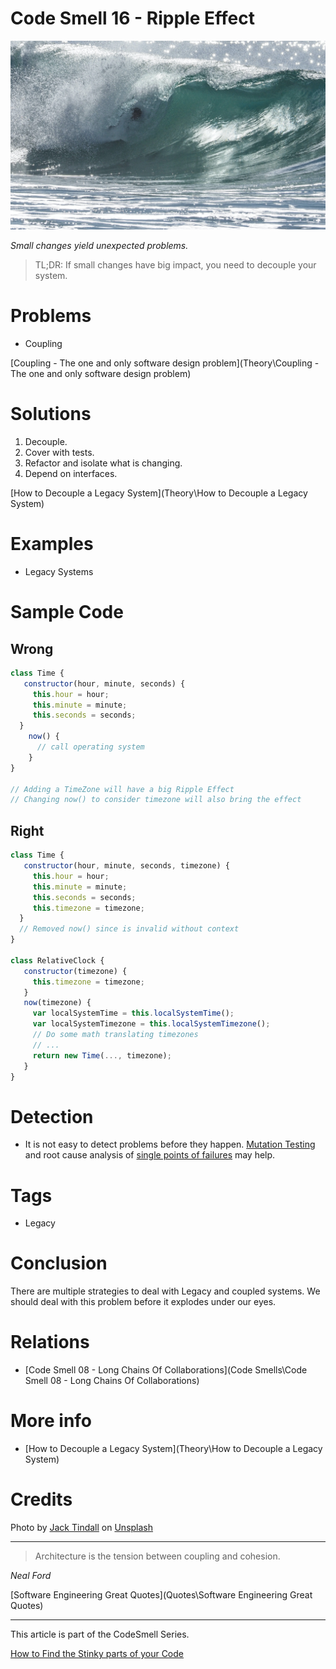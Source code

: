 # Code Smell 16 - Ripple Effect

![Code Smell 16 - Ripple Effect](jack-tindall-Vh7u1vga0UU-unsplash.jpg)

*Small changes yield unexpected problems.*

> TL;DR: If small changes have big impact, you need to decouple your system.

# Problems

- Coupling

[Coupling - The one and only software design problem](Theory\Coupling - The one and only software design problem)

# Solutions

1. Decouple.
2. Cover with tests.
3. Refactor and isolate what is changing.
4. Depend on interfaces.

[How to Decouple a Legacy System](Theory\How to Decouple a Legacy System)

# Examples

- Legacy Systems

# Sample Code

## Wrong

[Gist Url]: # (https://gist.github.com/mcsee/3861429b0a02eb2a3906d0f939cc1809)
```javascript
class Time {
   constructor(hour, minute, seconds) {
     this.hour = hour;    
     this.minute = minute;  
     this.seconds = seconds;  
  }
    now() {
      // call operating system
    }  
}

// Adding a TimeZone will have a big Ripple Effect
// Changing now() to consider timezone will also bring the effect
```

## Right

[Gist Url]: # (https://gist.github.com/mcsee/7fbceedcae6aae7f15d392c9bbe0ffa1)
```javascript
class Time {
   constructor(hour, minute, seconds, timezone) {
     this.hour = hour;    
     this.minute = minute;  
     this.seconds = seconds;  
     this.timezone = timezone;  
  }  
  // Removed now() since is invalid without context
}

class RelativeClock {
   constructor(timezone) {
     this.timezone = timezone;
   }
   now(timezone) {
     var localSystemTime = this.localSystemTime();
     var localSystemTimezone = this.localSystemTimezone();
     // Do some math translating timezones
     // ...
     return new Time(..., timezone);     
   }  
}
```

# Detection

- It is not easy to detect problems before they happen. [Mutation Testing](https://en.wikipedia.org/wiki/Mutation_testing) and root cause analysis of [single points of failures](https://en.wikipedia.org/wiki/Single_point_of_failure) may help.

# Tags

- Legacy

# Conclusion

There are multiple strategies to deal with Legacy and coupled systems. We should deal with this problem before it explodes under our eyes.

# Relations

- [Code Smell 08 - Long Chains Of Collaborations](Code Smells\Code Smell 08 - Long Chains Of Collaborations)

# More info

- [How to Decouple a Legacy System](Theory\How to Decouple a Legacy System)
 
# Credits

Photo by [Jack Tindall](https://unsplash.com/@jtindall) on [Unsplash](https://unsplash.com/s/photos/big-wave)

* * *

> Architecture is the tension between coupling and cohesion.

_Neal Ford_

[Software Engineering Great Quotes](Quotes\Software Engineering Great Quotes)

* * *

This article is part of the CodeSmell Series.

[How to Find the Stinky parts of your Code]()